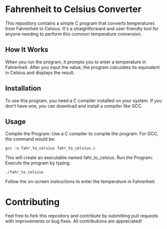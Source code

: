# Fahrenheit to Celsius Converter

This repository contains a simple C program that converts temperatures from Fahrenheit to Celsius. It's a straightforward and user-friendly tool for anyone needing to perform this common temperature conversion.

## How It Works

When you run the program, it prompts you to enter a temperature in Fahrenheit. After you input the value, the program calculates its equivalent in Celsius and displays the result.

## Installation

To use this program, you need a C compiler installed on your system. If you don't have one, you can download and install a compiler like GCC.

## Usage

Compile the Program: Use a C compiler to compile the program. For GCC, the command would be:
```
gcc -o fahr_to_celsius fahr_to_celsius.c
```
This will create an executable named fahr_to_celsius.
Run the Program: Execute the program by typing:
```
./fahr_to_celsius
```
Follow the on-screen instructions to enter the temperature in Fahrenheit.

# Contributing

Feel free to fork this repository and contribute by submitting pull requests with improvements or bug fixes. All contributions are appreciated!


